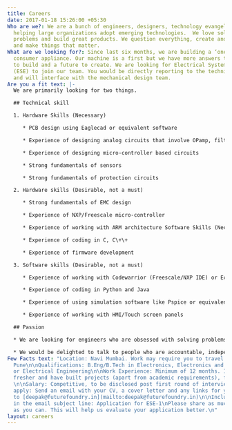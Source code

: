 ```yaml
---
title: Careers
date: 2017-01-18 15:26:00 +05:30
Who are we?: We are a bunch of engineers, designers, technology evangelists and marketers
  helping large organizations adopt emerging technologies.  We love solving real-world
  problems and build great products. We question everything, create and break swiftly
  and make things that matter.
What are we looking for?: Since last six months, we are building a ‘one of a kind’
  consumer appliance. Our machine is a first but we have more answers to find, things
  to build and a future to create. We are looking for Electrical System Engineers
  (ESE) to join our team. You would be directly reporting to the technical co-founder
  and will interface with the mechanical design team.
Are you a fit text: |-
  We are primarily looking for two things.

  ## Technical skill

  1. Hardware Skills (Necessary)

     * PCB design using Eaglecad or equivalent software

     * Experience of designing analog circuits that involve OPamp, filters

     * Experience of designing micro-controller based circuits

     * Strong fundamentals of sensors

     * Strong fundamentals of protection circuits

  2. Hardware skills (Desirable, not a must)

     * Strong fundamentals of EMC design

     * Experience of NXP/Freescale micro-controller

     * Experience of working with ARM architecture Software Skills (Necessary)

     * Experience of coding in C, C\+\+

     * Experience of firmware development

  3. Software skills (Desirable, not a must)

     * Experience of working with Codewarrior (Freescale/NXP IDE) or Eclipse IDE

     * Experience of coding in Python and Java

     * Experience of using simulation software like Pspice or equivalent

     * Experience of working with HMI/Touch screen panels

  ## Passion

  * We are looking for engineers who are obsessed with solving problems. Every day in our office is challenging and you need more than motivation to succeed. We look for traits like picking up new skills quickly and working under tight deadlines.

  * We would be delighted to talk to people who are accountable, independent and can deliver without constant supervision.
Few Facts text: "Location: Navi Mumbai. Work may require you to travel to Mumbai and
  Pune\n\nQualifications: B.Eng/B.Tech in Electronics, Electronics and Telecommunications
  or Electrical Engineering\n\nWork Experience: Minimum of 12 months. If you are a
  fresher and have built projects (apart from academic requirements), feel free apply.
  \n\nSalary: Competitive, to be disclosed post first round of interview\n\nHow to
  apply: Send an email with your CV, a cover letter and any links for your projects
  to [deepak@futurefoundry.in](mailto:deepak@futurefoundry.in)\n\nInclude the following
  in the email subject line: Application for ESE-1\nPlease share as much information
  as you can. This will help us evaluate your application better.\n"
layout: careers
---
```


